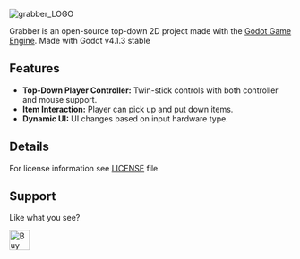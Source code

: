 ![grabber_LOGO](https://github.com/HeyNinety/Godot-4--Top-down-Pickup-Item-Project/assets/68526679/f78aa66a-014b-432d-a22c-4663ca542b05)

Grabber is an open-source top-down 2D project made with the [Godot Game Engine](https://godotengine.org).
Made with Godot v4.1.3 stable



## Features
- **Top-Down Player Controller:** Twin-stick controls with both controller and mouse support.
- **Item Interaction:** Player can pick up and put down items.
- **Dynamic UI:** UI changes based on input hardware type.



## Details
For license information see [LICENSE](LICENSE) file.



## Support
Like what you see?

<a href='https://ko-fi.com/W7W0CJP7P' target='_blank'><img height='36' style='border:0px;height:36px;' src='https://storage.ko-fi.com/cdn/kofi5.png?v=3' border='0' alt='Buy Me a Coffee at ko-fi.com' /></a>
